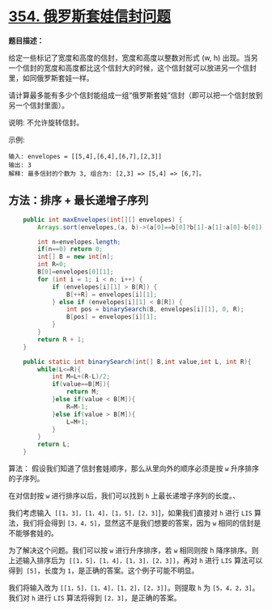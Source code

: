 # [354. 俄罗斯套娃信封问题](https://leetcode-cn.com/problems/russian-doll-envelopes/)

**题目描述：**

给定一些标记了宽度和高度的信封，宽度和高度以整数对形式 (w, h) 出现。当另一个信封的宽度和高度都比这个信封大的时候，这个信封就可以放进另一个信封里，如同俄罗斯套娃一样。

请计算最多能有多少个信封能组成一组“俄罗斯套娃”信封（即可以把一个信封放到另一个信封里面）。

说明:
不允许旋转信封。

示例:
```
输入: envelopes = [[5,4],[6,4],[6,7],[2,3]]
输出: 3 
解释: 最多信封的个数为 3, 组合为: [2,3] => [5,4] => [6,7]。
```

## 方法：排序 + 最长递增子序列

```java
    public int maxEnvelopes(int[][] envelopes) {
        Arrays.sort(envelopes,(a, b)->(a[0]==b[0]?b[1]-a[1]:a[0]-b[0]));

        int n=envelopes.length;
        if(n==0) return 0;
        int[] B = new int[n];
        int R=0;
        B[0]=envelopes[0][1];
        for (int i = 1; i < n; i++) {
            if (envelopes[i][1] > B[R]) {
                B[++R] = envelopes[i][1];
            } else if (envelopes[i][1] < B[R]) {
                int pos = binarySearch(B, envelopes[i][1], 0, R);
                B[pos] = envelopes[i][1];
            }
        }
        return R + 1;
    }

    public static int binarySearch(int[] B,int value,int L, int R){
        while(L<=R){
            int M=L+(R-L)/2;
            if(value==B[M]){
                return M;
            }else if(value < B[M]){
                R=M-1;
            }else if(value > B[M]){
                L=M+1;
            }
        }
        return L;
    }
```

算法：
假设我们知道了信封套娃顺序，那么从里向外的顺序必须是按 `w` 升序排序的子序列。

在对信封按 `w` 进行排序以后，我们可以找到 `h` 上最长递增子序列的长度。、

我们考虑输入` [[1，3]，[1，4]，[1，5]，[2，3]`]，如果我们直接对 `h` 进行 `LIS` 算法，我们将会得到 `[3，4，5]`，显然这不是我们想要的答案，因为 `w` 相同的信封是不能够套娃的。

为了解决这个问题。我们可以按 `w` 进行升序排序，若 `w` 相同则按 h 降序排序。则上述输入排序后为` [[1，5]，[1，4]，[1，3]，[2，3]]`，再对 `h` 进行 `LIS` 算法可以得到` [5]`，长度为 `1`，是正确的答案。这个例子可能不明显。

我们将输入改为 `[[1，5]，[1，4]，[1，2]，[2，3]]`。则提取 `h` 为 `[5，4，2，3]`。我们对 `h` 进行 `LIS` 算法将得到 `[2，3]`，是正确的答案。
